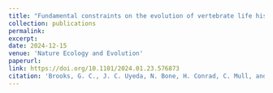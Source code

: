 ```yaml
---
title: "Fundamental constraints on the evolution of vertebrate life histories"
collection: publications
permalink: 
excerpt:
date: 2024-12-15
venue: 'Nature Ecology and Evolution'
paperurl:
link: https://doi.org/10.1101/2024.01.23.576873
citation: 'Brooks, G. C., J. C. Uyeda, N. Bone, H. Conrad, C. Mull, and H. K. Kindsvater. 2024. Fundamental constraints on the evolution of vertebrate life histories. <i>in review</i>'
---
```

